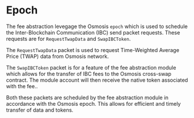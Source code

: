 # Epoch

The fee abstraction levegage the Osmosis `epoch` which is used to schedule the Inter-Blockchain Communication (IBC) send packet requests. These requests are for `RequestTwapData` and `SwapIBCToken`.

The `RequestTwapData` packet is used to request Time-Weighted Average Price (TWAP) data from Osmosis network.

The `SwapIBCToken` packet is for a feature of the fee abstraction module which allows for the transfer of IBC fees to the Osmosis cross-swap contract. The module account will then receive the native token associated with the fee..

Both these packets are scheduled by the fee abstraction module in accordance with the Osmosis epoch. This allows for efficient and timely transfer of data and tokens.